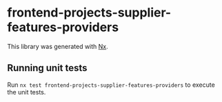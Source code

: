 # frontend-projects-supplier-features-providers

This library was generated with [Nx](https://nx.dev).

## Running unit tests

Run `nx test frontend-projects-supplier-features-providers` to execute the unit tests.
